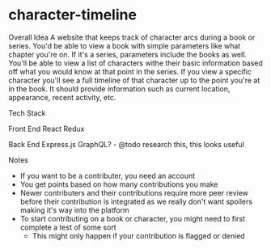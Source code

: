 # character-timeline

Overall Idea
A website that keeps track of character arcs during a book or series. You'd be able to view a book with simple parameters like what chapter you're on. If it's a series, parameters include the books as well. You'll be able to view a list of characters withe their basic information based off what you would know at that point in the series. If you view a specific character you'll see a full timeline of that character up to the point you're at in the book. It should provide information such as current location, appearance, recent activity, etc.

Tech Stack

Front End
React
Redux

Back End
Express.js
GraphQL? - @todo research this, this looks useful

Notes
- If you want to be a contributer, you need an account
- You get points based on how many contributions you make
- Newer contributers and their contributions require more peer review before their contribution is integrated as we really don't want spoilers making it's way into the platform
- To start contributing on a book or character, you might need to first complete a test of some sort
	- This might only happen if your contribution is flagged or denied



